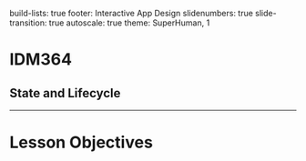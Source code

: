 build-lists: true
footer: Interactive App Design
slidenumbers: true
slide-transition: true
autoscale: true
theme: SuperHuman, 1

# IDM364

## State and Lifecycle

---

# Lesson Objectives
